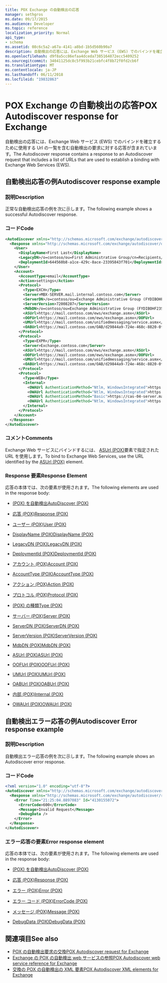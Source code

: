 ```yaml
---
title: POX Exchange の自動検出の応答
manager: sethgros
ms.date: 09/17/2015
ms.audience: Developer
ms.topic: reference
localization_priority: Normal
api_type:
- schema
ms.assetid: 08c6c5a2-a67a-4141-a8bd-1b5d560b90a7
description: 自動検出の応答には、Exchange Web サービス (EWS) でのバインドを確立するために使用する Url の一覧を含む自動検出の要求に対する応答が含まれています。
ms.openlocfilehash: d9f8a5cc86efaa4dceda7385164872ecc5409252
ms.sourcegitcommit: 34041125dc8c5f993b21cebfc4f8b72f0fd2cb6f
ms.translationtype: MT
ms.contentlocale: ja-JP
ms.lasthandoff: 06/11/2018
ms.locfileid: "19832863"
---
```

# <a name="pox-autodiscover-response-for-exchange"></a><span data-ttu-id="1ae60-103">POX Exchange の自動検出の応答</span><span class="sxs-lookup"><span data-stu-id="1ae60-103">POX Autodiscover response for Exchange</span></span>

<span data-ttu-id="1ae60-104">自動検出の応答には、Exchange Web サービス (EWS) でのバインドを確立するために使用する Url の一覧を含む自動検出の要求に対する応答が含まれています。</span><span class="sxs-lookup"><span data-stu-id="1ae60-104">The Autodiscover response contains a response to an Autodiscover request that includes a list of URLs that are used to establish a binding with Exchange Web Services (EWS).</span></span>
  
## <a name="autodiscover-response-example"></a><span data-ttu-id="1ae60-105">自動検出応答の例</span><span class="sxs-lookup"><span data-stu-id="1ae60-105">Autodiscover response example</span></span>

### <a name="description"></a><span data-ttu-id="1ae60-106">説明</span><span class="sxs-lookup"><span data-stu-id="1ae60-106">Description</span></span>

<span data-ttu-id="1ae60-107">正常な自動検出応答の例を次に示します。</span><span class="sxs-lookup"><span data-stu-id="1ae60-107">The following example shows a successful Autodiscover response.</span></span>
  
### <a name="code"></a><span data-ttu-id="1ae60-108">コード</span><span class="sxs-lookup"><span data-stu-id="1ae60-108">Code</span></span>

```XML
<Autodiscover xmlns="http://schemas.microsoft.com/exchange/autodiscover/responseschema/2006">
  <Response xmlns="http://schemas.microsoft.com/exchange/autodiscover/outlook/responseschema/2006a">
    <User>
      <DisplayName>First Last</DisplayName>
      <LegacyDN>/o=contoso/ou=First Administrative Group/cn=Recipients/cn=iuser885646</LegacyDN>
      <DeploymentId>644560b8-a1ce-429c-8ace-23395843f701</DeploymentId>
    </User>
    <Account>
      <AccountType>email</AccountType>
      <Action>settings</Action>
      <Protocol>
        <Type>EXCH</Type>
        <Server>MBX-SERVER.mail.internal.contoso.com</Server>
        <ServerDN>/o=contoso/ou=Exchange Administrative Group (FYDIBOHF23SPDLT)/cn=Configuration/cn=Servers/cn=MBX-SERVER</ServerDN>
        <ServerVersion>72008287</ServerVersion>
        <MdbDN>/o=contoso/ou=Exchange Administrative Group (FYDIBOHF23SPDLT)/cn=Configuration/cn=Servers/cn=MBX-SERVER/cn=Microsoft Private MDB</MdbDN>
        <ASUrl>https://mail.contoso.com/ews/exchange.asmx</ASUrl>
        <OOFUrl>https://mail.contoso.com/ews/exchange.asmx</OOFUrl>
        <UMUrl>https://mail.contoso.com/unifiedmessaging/service.asmx</UMUrl>
        <OABUrl>https://mail.contoso.com/OAB/d29844a9-724e-468c-8820-0f7b345b767b/</OABUrl>
      </Protocol>
      <Protocol>
        <Type>EXPR</Type>
        <Server>Exchange.contoso.com</Server>
        <ASUrl>https://mail.contoso.com/ews/exchange.asmx</ASUrl>
        <OOFUrl>https://mail.contoso.com/ews/exchange.asmx</OOFUrl>
        <UMUrl>https://mail.contoso.com/unifiedmessaging/service.asmx</UMUrl>
        <OABUrl>https://mail.contoso.com/OAB/d29844a9-724e-468c-8820-0f7b345b767b/</OABUrl>
      </Protocol>
      <Protocol>
        <Type>WEB</Type>
        <Internal>
          <OWAUrl AuthenticationMethod="Ntlm, WindowsIntegrated">https://cas-01-server.mail.internal.contoso.com/owa</OWAUrl>
          <OWAUrl AuthenticationMethod="Ntlm, WindowsIntegrated">https://cas-02-server.mail.internal.contoso.com/owa</OWAUrl>
          <OWAUrl AuthenticationMethod="Basic">https://cas-04-server.mail.internal.contoso.com/owa</OWAUrl>
          <OWAUrl AuthenticationMethod="Ntlm, WindowsIntegrated">https://cas-05-server.mail.internal.contoso.com/owa</OWAUrl>
        </Internal>
      </Protocol>
    </Account>
  </Response>
</Autodiscover>
```

### <a name="comments"></a><span data-ttu-id="1ae60-109">コメント</span><span class="sxs-lookup"><span data-stu-id="1ae60-109">Comments</span></span>

<span data-ttu-id="1ae60-110">Exchange Web サービスにバインドするには、 [ASUrl (POX)](asurl-pox.md)要素で指定された URL を使用します。</span><span class="sxs-lookup"><span data-stu-id="1ae60-110">To bind to Exchange Web Services, use the URL identified by the [ASUrl (POX)](asurl-pox.md) element.</span></span> 
  
### <a name="response-element"></a><span data-ttu-id="1ae60-111">Response 要素</span><span class="sxs-lookup"><span data-stu-id="1ae60-111">Response Element</span></span>

<span data-ttu-id="1ae60-112">応答の本体では、次の要素が使用されます。</span><span class="sxs-lookup"><span data-stu-id="1ae60-112">The following elements are used in the response body:</span></span>
  
- [<span data-ttu-id="1ae60-113">(POX) を自動検出</span><span class="sxs-lookup"><span data-stu-id="1ae60-113">AutoDiscover (POX)</span></span>](autodiscover-pox.md)
    
- [<span data-ttu-id="1ae60-114">応答 (POX)</span><span class="sxs-lookup"><span data-stu-id="1ae60-114">Response (POX)</span></span>](response-pox.md)
    
- [<span data-ttu-id="1ae60-115">ユーザー (POX)</span><span class="sxs-lookup"><span data-stu-id="1ae60-115">User (POX)</span></span>](user-pox.md)
    
- [<span data-ttu-id="1ae60-116">DisplayName (POX)</span><span class="sxs-lookup"><span data-stu-id="1ae60-116">DisplayName (POX)</span></span>](displayname-pox.md)
    
- [<span data-ttu-id="1ae60-117">LegacyDN (POX)</span><span class="sxs-lookup"><span data-stu-id="1ae60-117">LegacyDN (POX)</span></span>](legacydn-pox.md)
    
- [<span data-ttu-id="1ae60-118">DeploymentId (POX)</span><span class="sxs-lookup"><span data-stu-id="1ae60-118">DeploymentId (POX)</span></span>](deploymentid-pox.md)
    
- [<span data-ttu-id="1ae60-119">アカウント (POX)</span><span class="sxs-lookup"><span data-stu-id="1ae60-119">Account (POX)</span></span>](account-pox.md)
    
- [<span data-ttu-id="1ae60-120">AccountType (POX)</span><span class="sxs-lookup"><span data-stu-id="1ae60-120">AccountType (POX)</span></span>](accounttype-pox.md)
    
- [<span data-ttu-id="1ae60-121">アクション (POX)</span><span class="sxs-lookup"><span data-stu-id="1ae60-121">Action (POX)</span></span>](action-pox.md)
    
- [<span data-ttu-id="1ae60-122">プロトコル (POX)</span><span class="sxs-lookup"><span data-stu-id="1ae60-122">Protocol (POX)</span></span>](protocol-pox.md)
    
- [<span data-ttu-id="1ae60-123">(POX) の種類</span><span class="sxs-lookup"><span data-stu-id="1ae60-123">Type (POX)</span></span>](type-pox.md)
    
- [<span data-ttu-id="1ae60-124">サーバー (POX)</span><span class="sxs-lookup"><span data-stu-id="1ae60-124">Server (POX)</span></span>](server-pox.md)
    
- [<span data-ttu-id="1ae60-125">ServerDN (POX)</span><span class="sxs-lookup"><span data-stu-id="1ae60-125">ServerDN (POX)</span></span>](serverdn-pox.md)
    
- [<span data-ttu-id="1ae60-126">ServerVersion (POX)</span><span class="sxs-lookup"><span data-stu-id="1ae60-126">ServerVersion (POX)</span></span>](serverversion-pox.md)
    
- [<span data-ttu-id="1ae60-127">MdbDN (POX)</span><span class="sxs-lookup"><span data-stu-id="1ae60-127">MdbDN (POX)</span></span>](mdbdn-pox.md)
    
- [<span data-ttu-id="1ae60-128">ASUrl (POX)</span><span class="sxs-lookup"><span data-stu-id="1ae60-128">ASUrl (POX)</span></span>](asurl-pox.md)
    
- [<span data-ttu-id="1ae60-129">OOFUrl (POX)</span><span class="sxs-lookup"><span data-stu-id="1ae60-129">OOFUrl (POX)</span></span>](oofurl-pox.md)
    
- [<span data-ttu-id="1ae60-130">UMUrl (POX)</span><span class="sxs-lookup"><span data-stu-id="1ae60-130">UMUrl (POX)</span></span>](umurl-pox.md)
    
- [<span data-ttu-id="1ae60-131">OABUrl (POX)</span><span class="sxs-lookup"><span data-stu-id="1ae60-131">OABUrl (POX)</span></span>](oaburl-pox.md)
    
- [<span data-ttu-id="1ae60-132">内部 (POX)</span><span class="sxs-lookup"><span data-stu-id="1ae60-132">Internal (POX)</span></span>](internal-pox.md)
    
- [<span data-ttu-id="1ae60-133">OWAUrl (POX)</span><span class="sxs-lookup"><span data-stu-id="1ae60-133">OWAUrl (POX)</span></span>](owaurl-pox.md)
    
## <a name="autodiscover-error-response-example"></a><span data-ttu-id="1ae60-134">自動検出エラー応答の例</span><span class="sxs-lookup"><span data-stu-id="1ae60-134">Autodiscover Error response example</span></span>

### <a name="description"></a><span data-ttu-id="1ae60-135">説明</span><span class="sxs-lookup"><span data-stu-id="1ae60-135">Description</span></span>

<span data-ttu-id="1ae60-136">自動検出エラー応答の例を次に示します。</span><span class="sxs-lookup"><span data-stu-id="1ae60-136">The following example shows an Autodiscover error response.</span></span>
  
### <a name="code"></a><span data-ttu-id="1ae60-137">コード</span><span class="sxs-lookup"><span data-stu-id="1ae60-137">Code</span></span>

```XML
<?xml version="1.0" encoding="utf-8"?>
<Autodiscover xmlns="http://schemas.microsoft.com/exchange/autodiscover/responseschema/2006">
  <Response xmlns="http://schemas.microsoft.com/exchange/autodiscover/responseschema/2006">
    <Error Time="21:25:04.8897083" Id="4130155072">
      <ErrorCode>600</ErrorCode>
      <Message>Invalid Request</Message>
      <DebugData />
    </Error>
  </Response>
</Autodiscover>
```

### <a name="error-response-element"></a><span data-ttu-id="1ae60-138">エラー応答の要素</span><span class="sxs-lookup"><span data-stu-id="1ae60-138">Error response element</span></span>

<span data-ttu-id="1ae60-139">応答の本体では、次の要素が使用されます。</span><span class="sxs-lookup"><span data-stu-id="1ae60-139">The following elements are used in the response body:</span></span>
  
- [<span data-ttu-id="1ae60-140">(POX) を自動検出</span><span class="sxs-lookup"><span data-stu-id="1ae60-140">AutoDiscover (POX)</span></span>](autodiscover-pox.md)
    
- [<span data-ttu-id="1ae60-141">応答 (POX)</span><span class="sxs-lookup"><span data-stu-id="1ae60-141">Response (POX)</span></span>](response-pox.md)
    
- [<span data-ttu-id="1ae60-142">エラー (POX)</span><span class="sxs-lookup"><span data-stu-id="1ae60-142">Error (POX)</span></span>](error-pox.md)
    
- [<span data-ttu-id="1ae60-143">エラー コード (POX)</span><span class="sxs-lookup"><span data-stu-id="1ae60-143">ErrorCode (POX)</span></span>](errorcode-pox.md)
    
- [<span data-ttu-id="1ae60-144">メッセージ (POX)</span><span class="sxs-lookup"><span data-stu-id="1ae60-144">Message (POX)</span></span>](message-pox.md)
    
- [<span data-ttu-id="1ae60-145">DebugData (POX)</span><span class="sxs-lookup"><span data-stu-id="1ae60-145">DebugData (POX)</span></span>](debugdata-pox.md)
    
## <a name="see-also"></a><span data-ttu-id="1ae60-146">関連項目</span><span class="sxs-lookup"><span data-stu-id="1ae60-146">See also</span></span>

- [<span data-ttu-id="1ae60-147">POX の自動検出要求の交換</span><span class="sxs-lookup"><span data-stu-id="1ae60-147">POX Autodiscover request for Exchange</span></span>](pox-autodiscover-request-for-exchange.md)
- [<span data-ttu-id="1ae60-148">Exchange の POX の自動検出 web サービスの参照</span><span class="sxs-lookup"><span data-stu-id="1ae60-148">POX Autodiscover web service reference for Exchange</span></span>](pox-autodiscover-web-service-reference-for-exchange.md) 
- [<span data-ttu-id="1ae60-149">交換の POX の自動検出の XML 要素</span><span class="sxs-lookup"><span data-stu-id="1ae60-149">POX Autodiscover XML elements for Exchange</span></span>](pox-autodiscover-xml-elements-for-exchange.md)

